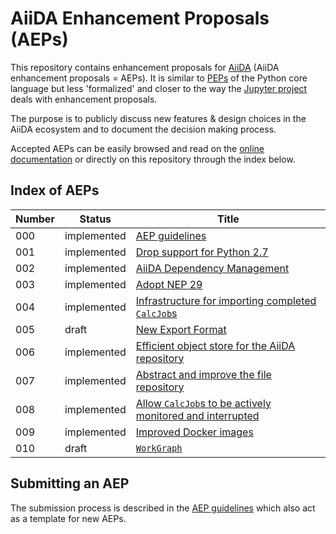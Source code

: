 # AiiDA Enhancement Proposals (AEPs)

This repository contains enhancement proposals for [AiiDA](https://www.aiida.net) (AiiDA enhancement proposals = AEPs).
It is similar to [PEPs](https://www.python.org/dev/peps/) of the Python core language but less 'formalized' and closer to the way the [Jupyter project](https://github.com/jupyter/enhancement-proposals) deals with enhancement proposals.

The purpose is to publicly discuss new features & design choices in the AiiDA ecosystem and to document the decision making process.

Accepted AEPs can be easily browsed and read on the [online documentation](https://aep.readthedocs.io/) or directly on this repository through the index below.

## Index of AEPs

| Number | Status           | Title                                                                                                  |
|--------|------------------|--------------------------------------------------------------------------------------------------------|
| 000    | implemented      | [AEP guidelines](000_aep_guidelines/readme.md)                                                         |
| 001    | implemented      | [Drop support for Python 2.7](001_drop_python2/readme.md)                                              |
| 002    | implemented      | [AiiDA Dependency Management](002_dependency_management/readme.md)                                     |
| 003    | implemented      | [Adopt NEP 29](003_adopt_nep_29/readme.md)                                                             |
| 004    | implemented      | [Infrastructure for importing completed `CalcJob`s](004_calcjob_importer/readme.md)                    |
| 005    | draft            | [New Export Format](005_exportformat/readme.md)                                                        |
| 006    | implemented      | [Efficient object store for the AiiDA repository](006_efficient_object_store_for_repository/readme.md) |
| 007    | implemented      | [Abstract and improve the file repository](007_improved_file_repository/readme.md)                     |
| 008    | implemented      | [Allow `CalcJob`s to be actively monitored and interrupted](008_calcjob_monitors/readme.md)            |
| 009    | implemented      | [Improved Docker images](009_improved_docker_images/readme.md)                                         |
| 010    | draft            | [`WorkGraph`](010_workgraph/readme.md)                                                                 |
## Submitting an AEP

The submission process is described in the [AEP guidelines](000_aep_guidelines/readme.md) which also act as a template for new AEPs.
